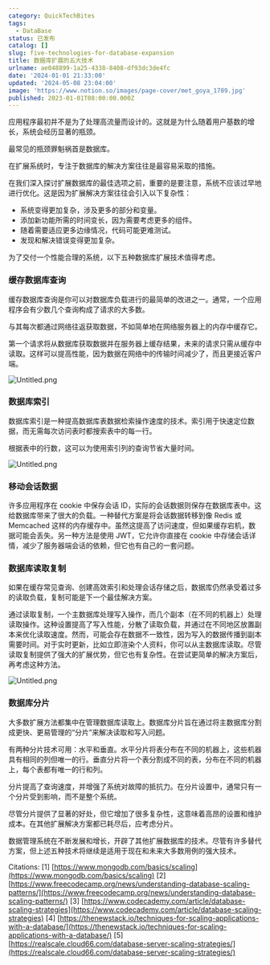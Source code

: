 ```yaml
---
category: QuickTechBites
tags:
  - DataBase
status: 已发布
catalog: []
slug: five-technologies-for-database-expansion
title: 数据库扩展的五大技术
urlname: ae048899-1a25-4338-8408-df93dc3de4fc
date: '2024-01-01 21:33:00'
updated: '2024-05-08 23:04:00'
image: 'https://www.notion.so/images/page-cover/met_goya_1789.jpg'
published: 2023-01-01T08:00:00.000Z
---
```


应用程序最初并不是为了处理高流量而设计的。这就是为什么随着用户基数的增长，系统会经历显著的瓶颈。


最常见的瓶颈罪魁祸首是数据库。


在扩展系统时，专注于数据库的解决方案往往是最容易采取的措施。


在我们深入探讨扩展数据库的最佳选项之前，重要的是要注意，系统不应该过早地进行优化。这是因为扩展解决方案往往会引入以下复杂性：

- 系统变得更加复杂，涉及更多的部分和变量。
- 添加新功能所需的时间变长，因为需要考虑更多的组件。
- 随着需要适应更多边缘情况，代码可能更难测试。
- 发现和解决错误变得更加复杂。

为了交付一个性能合理的系统，以下五种数据库扩展技术值得考虑。


### **缓存数据库查询**


缓存数据库查询是你可以对数据库负载进行的最简单的改进之一。通常，一个应用程序会有少数几个查询构成了请求的大多数。


与其每次都通过网络往返获取数据，不如简单地在网络服务器上的内存中缓存它。


第一个请求将从数据库获取数据并在服务器上缓存结果，未来的请求只需从缓存中读取。这样可以提高性能，因为数据在网络中的传输时间减少了，而且更接近客户端。


![Untitled.png](https://prod-files-secure.s3.us-west-2.amazonaws.com/5d24fe63-e567-4804-86f9-9fdc62e13082/90ccd300-8cb4-4392-a93f-76f7d0b7f352/Untitled.png?X-Amz-Algorithm=AWS4-HMAC-SHA256&X-Amz-Content-Sha256=UNSIGNED-PAYLOAD&X-Amz-Credential=ASIAZI2LB4666RKB5YED%2F20250319%2Fus-west-2%2Fs3%2Faws4_request&X-Amz-Date=20250319T213450Z&X-Amz-Expires=3600&X-Amz-Security-Token=IQoJb3JpZ2luX2VjECUaCXVzLXdlc3QtMiJGMEQCIHGasBnOCtE3vWOiqVOLC9c%2FOQBpC3m6Wy1cwB%2FEuQu7AiArMdSvCFDGL7QAHyCeADUK%2FMeibat%2F%2BidoH0aq5KlJ4Sr%2FAwh%2BEAAaDDYzNzQyMzE4MzgwNSIMwBzI%2FGQ6GgIou6%2FOKtwDw3NairAEKdjzzPE2%2Fn0JVr6NBpxsgR802EFUIOb%2FCXTBsoJA6WBcJB9Q6p6dmgVETjsZrHgtM%2BkRh%2FIyoWJ3Uk2QRIyr9J3njf1T6ZsqoTY0LRotjrz2asVMJ3xk3UbiN94TQG7ij3v636anFGfaIM5166jwC62rANTqzOantf1iZIn0bNpD5xrOJ3Ug4v4ptLDHPpTAwf9biaFoSQdxKCuWcHB3weM4u%2BN9jMNj4tHuKx1ploKno6BJ58txULADVy66kYQ5RC0dT1bHIDRV8YdXJZT7SytBC5%2BMTIkP6rDkLGZ40S7fB0t6FJBIlBTHdKGRczgD%2FNl%2F9Tx%2Bu7T50TQiioTdoQsQuxqECfiqZo5jOqD6YDw8U96%2BfeInaXoVj1%2BXJWeiF4LSObORGf84%2FMm2F5ElvEu1EFx5N7xXmBlX1kmF6wVJ036FqzGsbTT8kcoINKgB7wB%2B0V39FK%2BKtF716f4%2F0wubOoyYYXi87heIAaV5sViMqP3JcV4flsdjMN54LwCSIjjtdaytnoolaaiKs4LaR8oyTBknHspS0GuSMHOnTGehD374xoDOSZkHKxh6zsiUABTI8I4iEy5QMyf328CzoewgxQlXPtVBzKAuWHHRkN%2FoWIMQ8dowjNjsvgY6pgEonbvoadUrPfALgEJwJDeHwyeIR4SA6uz6h5NApTZgXnzn8qj19tHwRqQvxy5%2BqTST7pWFTLtenxEsGYGtN4Uot3%2B9wsZ5FuI6bkFSyVmqxQeaSqNOii%2Fadfxb3IIh3ByjNYgIGYb0uCHQ58mymf9GxVA9RWNh3cblj%2BMtcPWxxSFDAvJONvb1B8ZJeB99wnblLkuFM1svoIZYs0QWeNjIwgkhNHwy&X-Amz-Signature=eface1a3f4e1e17f17fcd31147cb76012f44a82b528f5b3fc102f9380fd414f8&X-Amz-SignedHeaders=host&x-id=GetObject)


### **数据库索引**


数据库索引是一种提高数据库表数据检索操作速度的技术。索引用于快速定位数据，而无需每次访问表时都搜索表中的每一行。


根据表中的行数，这可以为使用索引列的查询节省大量时间。


![Untitled.png](https://prod-files-secure.s3.us-west-2.amazonaws.com/5d24fe63-e567-4804-86f9-9fdc62e13082/d4109739-24f9-4adf-abd6-8eec0d12f3c8/Untitled.png?X-Amz-Algorithm=AWS4-HMAC-SHA256&X-Amz-Content-Sha256=UNSIGNED-PAYLOAD&X-Amz-Credential=ASIAZI2LB4666RKB5YED%2F20250319%2Fus-west-2%2Fs3%2Faws4_request&X-Amz-Date=20250319T213450Z&X-Amz-Expires=3600&X-Amz-Security-Token=IQoJb3JpZ2luX2VjECUaCXVzLXdlc3QtMiJGMEQCIHGasBnOCtE3vWOiqVOLC9c%2FOQBpC3m6Wy1cwB%2FEuQu7AiArMdSvCFDGL7QAHyCeADUK%2FMeibat%2F%2BidoH0aq5KlJ4Sr%2FAwh%2BEAAaDDYzNzQyMzE4MzgwNSIMwBzI%2FGQ6GgIou6%2FOKtwDw3NairAEKdjzzPE2%2Fn0JVr6NBpxsgR802EFUIOb%2FCXTBsoJA6WBcJB9Q6p6dmgVETjsZrHgtM%2BkRh%2FIyoWJ3Uk2QRIyr9J3njf1T6ZsqoTY0LRotjrz2asVMJ3xk3UbiN94TQG7ij3v636anFGfaIM5166jwC62rANTqzOantf1iZIn0bNpD5xrOJ3Ug4v4ptLDHPpTAwf9biaFoSQdxKCuWcHB3weM4u%2BN9jMNj4tHuKx1ploKno6BJ58txULADVy66kYQ5RC0dT1bHIDRV8YdXJZT7SytBC5%2BMTIkP6rDkLGZ40S7fB0t6FJBIlBTHdKGRczgD%2FNl%2F9Tx%2Bu7T50TQiioTdoQsQuxqECfiqZo5jOqD6YDw8U96%2BfeInaXoVj1%2BXJWeiF4LSObORGf84%2FMm2F5ElvEu1EFx5N7xXmBlX1kmF6wVJ036FqzGsbTT8kcoINKgB7wB%2B0V39FK%2BKtF716f4%2F0wubOoyYYXi87heIAaV5sViMqP3JcV4flsdjMN54LwCSIjjtdaytnoolaaiKs4LaR8oyTBknHspS0GuSMHOnTGehD374xoDOSZkHKxh6zsiUABTI8I4iEy5QMyf328CzoewgxQlXPtVBzKAuWHHRkN%2FoWIMQ8dowjNjsvgY6pgEonbvoadUrPfALgEJwJDeHwyeIR4SA6uz6h5NApTZgXnzn8qj19tHwRqQvxy5%2BqTST7pWFTLtenxEsGYGtN4Uot3%2B9wsZ5FuI6bkFSyVmqxQeaSqNOii%2Fadfxb3IIh3ByjNYgIGYb0uCHQ58mymf9GxVA9RWNh3cblj%2BMtcPWxxSFDAvJONvb1B8ZJeB99wnblLkuFM1svoIZYs0QWeNjIwgkhNHwy&X-Amz-Signature=62c0c44de6c841b4cd97143779e862112585f0a527db78b088b251f769965e53&X-Amz-SignedHeaders=host&x-id=GetObject)


### **移动会话数据**


许多应用程序在 cookie 中保存会话 ID，实际的会话数据则保存在数据库表中。这给数据库带来了很大的负载。一种替代方案是将会话数据转移到像 Redis 或 Memcached 这样的内存缓存中。虽然这提高了访问速度，但如果缓存宕机，数据可能会丢失。另一种方法是使用 JWT，它允许你直接在 cookie 中存储会话详情，减少了服务器端会话的依赖，但它也有自己的一套问题。


### **数据库读取复制**


如果在缓存常见查询、创建高效索引和处理会话存储之后，数据库仍然承受着过多的读取负载，复制可能是下一个最佳解决方案。


通过读取复制，一个主数据库处理写入操作，而几个副本（在不同的机器上）处理读取操作。这种设置提高了写入性能，分散了读取负载，并通过在不同地区放置副本来优化读取速度。然而，可能会存在数据不一致性，因为写入的数据传播到副本需要时间。对于实时更新，比如立即渲染个人资料，你可以从主数据库读取。尽管读取复制提供了强大的扩展优势，但它也有复杂性。在尝试更简单的解决方案后，再考虑这种方法。


![Untitled.png](https://prod-files-secure.s3.us-west-2.amazonaws.com/5d24fe63-e567-4804-86f9-9fdc62e13082/24928cbe-8502-42c3-8c51-57b72171cc67/Untitled.png?X-Amz-Algorithm=AWS4-HMAC-SHA256&X-Amz-Content-Sha256=UNSIGNED-PAYLOAD&X-Amz-Credential=ASIAZI2LB4666RKB5YED%2F20250319%2Fus-west-2%2Fs3%2Faws4_request&X-Amz-Date=20250319T213450Z&X-Amz-Expires=3600&X-Amz-Security-Token=IQoJb3JpZ2luX2VjECUaCXVzLXdlc3QtMiJGMEQCIHGasBnOCtE3vWOiqVOLC9c%2FOQBpC3m6Wy1cwB%2FEuQu7AiArMdSvCFDGL7QAHyCeADUK%2FMeibat%2F%2BidoH0aq5KlJ4Sr%2FAwh%2BEAAaDDYzNzQyMzE4MzgwNSIMwBzI%2FGQ6GgIou6%2FOKtwDw3NairAEKdjzzPE2%2Fn0JVr6NBpxsgR802EFUIOb%2FCXTBsoJA6WBcJB9Q6p6dmgVETjsZrHgtM%2BkRh%2FIyoWJ3Uk2QRIyr9J3njf1T6ZsqoTY0LRotjrz2asVMJ3xk3UbiN94TQG7ij3v636anFGfaIM5166jwC62rANTqzOantf1iZIn0bNpD5xrOJ3Ug4v4ptLDHPpTAwf9biaFoSQdxKCuWcHB3weM4u%2BN9jMNj4tHuKx1ploKno6BJ58txULADVy66kYQ5RC0dT1bHIDRV8YdXJZT7SytBC5%2BMTIkP6rDkLGZ40S7fB0t6FJBIlBTHdKGRczgD%2FNl%2F9Tx%2Bu7T50TQiioTdoQsQuxqECfiqZo5jOqD6YDw8U96%2BfeInaXoVj1%2BXJWeiF4LSObORGf84%2FMm2F5ElvEu1EFx5N7xXmBlX1kmF6wVJ036FqzGsbTT8kcoINKgB7wB%2B0V39FK%2BKtF716f4%2F0wubOoyYYXi87heIAaV5sViMqP3JcV4flsdjMN54LwCSIjjtdaytnoolaaiKs4LaR8oyTBknHspS0GuSMHOnTGehD374xoDOSZkHKxh6zsiUABTI8I4iEy5QMyf328CzoewgxQlXPtVBzKAuWHHRkN%2FoWIMQ8dowjNjsvgY6pgEonbvoadUrPfALgEJwJDeHwyeIR4SA6uz6h5NApTZgXnzn8qj19tHwRqQvxy5%2BqTST7pWFTLtenxEsGYGtN4Uot3%2B9wsZ5FuI6bkFSyVmqxQeaSqNOii%2Fadfxb3IIh3ByjNYgIGYb0uCHQ58mymf9GxVA9RWNh3cblj%2BMtcPWxxSFDAvJONvb1B8ZJeB99wnblLkuFM1svoIZYs0QWeNjIwgkhNHwy&X-Amz-Signature=818393501c4d422428f58bfee205ef24997149335893eaf5deff0ac0a8103586&X-Amz-SignedHeaders=host&x-id=GetObject)


### **数据库分片**


大多数扩展方法都集中在管理数据库读取上。数据库分片旨在通过将主数据库分割成更快、更易管理的“分片”来解决读取和写入问题。


有两种分片技术可用：水平和垂直。水平分片将表分布在不同的机器上，这些机器具有相同的列但唯一的行。垂直分片将一个表分割成不同的表，分布在不同的机器上，每个表都有唯一的行和列。


分片提高了查询速度，并增强了系统对故障的抵抗力。在分片设置中，通常只有一个分片受到影响，而不是整个系统。


尽管分片提供了显著的好处，但它增加了很多复杂性，这意味着高昂的设置和维护成本。在其他扩展解决方案都已耗尽后，应考虑分片。


数据管理系统在不断发展和增长，开辟了其他扩展数据库的技术。尽管有许多替代方案，但上述五种技术将继续是适用于现在和未来大多数用例的强大技术。


Citations:
[1] [https://www.mongodb.com/basics/scaling](https://www.mongodb.com/basics/scaling)
[2] [https://www.freecodecamp.org/news/understanding-database-scaling-patterns/](https://www.freecodecamp.org/news/understanding-database-scaling-patterns/)
[3] [https://www.codecademy.com/article/database-scaling-strategies](https://www.codecademy.com/article/database-scaling-strategies)
[4] [https://thenewstack.io/techniques-for-scaling-applications-with-a-database/](https://thenewstack.io/techniques-for-scaling-applications-with-a-database/)
[5] [https://realscale.cloud66.com/database-server-scaling-strategies/](https://realscale.cloud66.com/database-server-scaling-strategies/)

